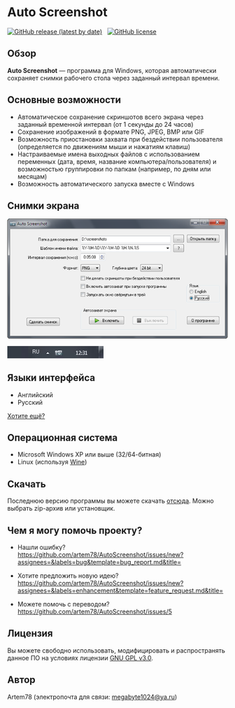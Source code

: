 ﻿Auto Screenshot
===============

[![GitHub release (latest by date)](https://img.shields.io/github/v/release/artem78/AutoScreenshot?style=plastic)](https://github.com/artem78/AutoScreenshot/releases/latest)&nbsp;&nbsp;&nbsp;[![GitHub license](https://img.shields.io/github/license/artem78/AutoScreenshot?style=plastic)](https://github.com/artem78/AutoScreenshot/blob/master/LICENSE.txt)

## Обзор
**Auto Screenshot** — программа для Windows, которая автоматически сохраняет снимки рабочего стола через заданный интервал времени.

<!-- ToDo: Для чего оно надо? -->

## Основные возможности
* Автоматическое сохранение скриншотов всего экрана через заданный временной интервал (от 1 секунды до 24 часов)
* Сохранение изображений в формате PNG, JPEG, BMP или GIF
* Возможность приостановки захвата при бездействии пользователя (определяется по движениям мыши и нажатиям клавиш) 
* Настраиваемые имена выходных файлов с использованием переменных (дата, время, название компьютера/пользователя) и возможностью группировки по папкам (например, по дням или месяцам)
* Возможность автоматического запуска вместе с Windows

## Снимки экрана
![Основное окно программы](images/main_window_ru.png "Основное окно программы")

![Значок в трее](images/tray_icon_animation.gif "Значок в трее")

## Языки интерфейса
* Английский
* Русский

[Хотите ещё?](https://github.com/artem78/AutoScreenshot/issues/5)

<!-- ToDo: Написать подробно про шаблоны имён -->

## Операционная система
* Microsoft Windows XP или выше (32/64-битная)
* Linux (используя [Wine](https://www.winehq.org/))

## Скачать
Последнюю версию программы вы можете скачать [отсюда](https://github.com/artem78/AutoScreenshot/releases/latest).  Можно выбрать zip-архив или установщик.

## Чем я могу помочь проекту?
* Нашли ошибку?
https://github.com/artem78/AutoScreenshot/issues/new?assignees=&labels=bug&template=bug_report.md&title=

* Хотите предложить новую идею?
https://github.com/artem78/AutoScreenshot/issues/new?assignees=&labels=enhancement&template=feature_request.md&title=

* Можете помочь с переводом?
https://github.com/artem78/AutoScreenshot/issues/5

## Лицензия
Вы можете свободно использовать, модифицировать и распространять данное ПО на условиях лицензии [GNU GPL v3.0](https://github.com/artem78/AutoScreenshot/blob/master/LICENSE.txt).

## Автор
Artem78 (электропочта для связи: [megabyte1024@ya.ru](mailto:megabyte1024@ya.ru?subject=AutoScreenshot))